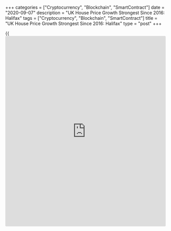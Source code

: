 +++
categories = ["Cryptocurrency", "Blockchain", "SmartContract"]
date = "2020-09-07"
description = "UK House Price Growth Strongest Since 2016: Halifax"
tags = ["Cryptocurrency", "Blockchain", "SmartContract"]
title = "UK House Price Growth Strongest Since 2016: Halifax"
type = "post"
+++

{{<iframe id="large-banner" src="https://www.bounty.group/#slide=5.0" width="100%" height="600" scrolling="no" style="border: 0px solid rgb(216, 221, 230); border-radius: 3px;">}}

UK house prices increased at the fastest pace since late 2016 driven by
the pent-up demand and stamp duty reduction, data from the Lloyds Bank
subsidiary Halifax and IHS Markit showed Monday.

House prices increased 5.2 percent on a yearly basis in three months to
August, which was the strongest since late 2016. Prices had advanced 3.8
percent in three months to July.

Average price of a property tipped over GBP 245,000 for the first time
on record. On a quarterly basis, house prices gained 1.3 percent in
three months to August.  
  
Russell Galley, Managing Director, Halifax, said a surge in market
activity has driven up house prices through the post-lockdown summer
period, fuelled by the release of pent-up demand, a strong desire
amongst some buyers to move to bigger properties, and of course the
temporary cut to stamp duty.

Notwithstanding the various positive factors supporting the market in
the short-term, it remains highly unlikely that this level of price
inflation will be sustained, he said.

"Rising house prices contrast with the adverse impact of the pandemic on
household earnings and with most economic commentators believing that
unemployment will continue to rise, we do expect greater downward
pressure on house prices in the medium-term," Galley added.

On a monthly basis, house price growth slowed marginally to 1.6 percent
in August from 1.7 percent in July.

For comments and feedback [contact](https://www.playgroundfx.com/contact/): editorial@rtt[news](https://www.letsplayfx.com/blog/forex-news-website/).com

[Economic News][1]

 **What parts of the world are seeing the best (and worst) economic
performances lately? Click[here][2] to check out our [Econ Scorecard][2]
and find out! See up-to-the-moment [ranking](https://www.playgroundfx.com/blog/crypto-exchange-ranking/)s for the best and worst
performers in [GDP][3], [unemployment rate][4], [inflation][2] and much
more.**

   1. www.rtt[news](https://www.letsplayfx.com/blog/forex-news-website/).com/Content/EconomicNews.aspx
   2. www.rtt[news](https://www.letsplayfx.com/blog/forex-news-website/).com/economic-scorecard/world-rank/CPI/highest-performance.aspx
   3. www.rtt[news](https://www.letsplayfx.com/blog/forex-news-website/).com/economic-scorecard/world-rank/GDP/highest-performance.aspx
   4. www.rtt[news](https://www.letsplayfx.com/blog/forex-news-website/).com/economic-scorecard/world-rank/unemployment-rate/lowest-performance.aspx